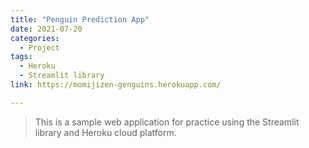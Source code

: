 ```yaml
---
title: "Penguin Prediction App"
date: 2021-07-20
categories:
  - Project
tags:
  - Heroku
  - Streamlit library
link: https://momijizen-genguins.herokuapp.com/

---
```

>This is a sample web application for practice using the Streamlit library and Heroku cloud platform.
